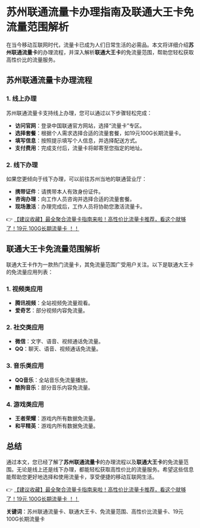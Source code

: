 # 苏州联通流量卡办理指南及联通大王卡免流量范围解析

在当今移动互联网时代，流量卡已成为人们日常生活的必需品。本文将详细介绍**苏州联通流量卡**的办理流程，并深入解析**联通大王卡**的免流量范围，帮助您轻松获取高性价比的流量服务。

## 苏州联通流量卡办理流程

### 1. 线上办理
苏州联通流量卡支持线上办理，您可以通过以下步骤轻松完成：
- **访问官网**：登录中国联通官方网站，选择“流量卡”专区。
- **选择套餐**：根据个人需求选择合适的流量套餐，如19元100G长期流量卡。
- **填写信息**：按照提示填写个人信息，并选择配送方式。
- **支付费用**：完成支付后，流量卡将邮寄至您指定的地址。

### 2. 线下办理
如果您更倾向于线下办理，可以前往苏州当地的联通营业厅：
- **携带证件**：请携带本人有效身份证件。
- **咨询办理**：向工作人员咨询并选择合适的流量套餐。
- **现场激活**：办理完成后，工作人员将协助您激活流量卡。

👉 [【建议收藏】最全聚合流量卡指南来啦！高性价比流量卡推荐，看这个就够了！19元 100G长期流量卡 ！！](https://bit.ly/Liuliangka)

## 联通大王卡免流量范围解析

联通大王卡作为一款热门流量卡，其免流量范围广受用户关注。以下是联通大王卡的免流量应用列表：

### 1. 视频类应用
- **腾讯视频**：全站视频免流量观看。
- **爱奇艺**：部分视频内容免流量。

### 2. 社交类应用
- **微信**：文字、语音、视频通话免流量。
- **QQ**：聊天、语音、视频通话免流量。

### 3. 音乐类应用
- **QQ音乐**：全站音乐免流量播放。
- **酷狗音乐**：部分音乐内容免流量。

### 4. 游戏类应用
- **王者荣耀**：游戏内所有数据免流量。
- **和平精英**：游戏内所有数据免流量。

## 总结

通过本文，您已经了解了**苏州联通流量卡**的办理流程以及**联通大王卡**的免流量范围。无论是线上还是线下办理，都能轻松获取高性价比的流量服务。希望这些信息能帮助您更好地选择和使用流量卡，享受便捷的移动互联网生活。

👉 [【建议收藏】最全聚合流量卡指南来啦！高性价比流量卡推荐，看这个就够了！19元 100G长期流量卡 ！！](https://bit.ly/Liuliangka)

**关键词**：苏州联通流量卡、联通大王卡、免流量范围、高性价比流量卡、19元100G长期流量卡